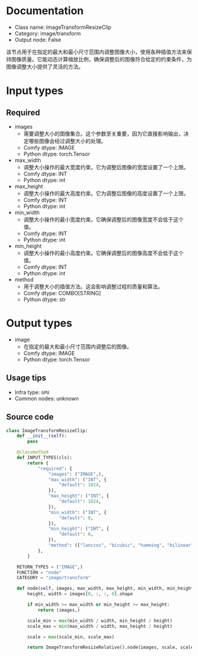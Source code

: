 
# Documentation
- Class name: ImageTransformResizeClip
- Category: image/transform
- Output node: False

该节点用于在指定的最大和最小尺寸范围内调整图像大小，使用各种插值方法来保持图像质量。它能动态计算缩放比例，确保调整后的图像符合给定的约束条件，为图像调整大小提供了灵活的方法。

# Input types
## Required
- images
    - 需要调整大小的图像集合。这个参数至关重要，因为它直接影响输出，决定哪些图像会经过调整大小的处理。
    - Comfy dtype: IMAGE
    - Python dtype: torch.Tensor
- max_width
    - 调整大小操作的最大宽度约束。它为调整后图像的宽度设置了一个上限。
    - Comfy dtype: INT
    - Python dtype: int
- max_height
    - 调整大小操作的最大高度约束。它为调整后图像的高度设置了一个上限。
    - Comfy dtype: INT
    - Python dtype: int
- min_width
    - 调整大小操作的最小宽度约束。它确保调整后的图像宽度不会低于这个值。
    - Comfy dtype: INT
    - Python dtype: int
- min_height
    - 调整大小操作的最小高度约束。它确保调整后的图像高度不会低于这个值。
    - Comfy dtype: INT
    - Python dtype: int
- method
    - 用于调整大小的插值方法。这会影响调整过程的质量和算法。
    - Comfy dtype: COMBO[STRING]
    - Python dtype: str

# Output types
- image
    - 在指定的最大和最小尺寸范围内调整后的图像。
    - Comfy dtype: IMAGE
    - Python dtype: torch.Tensor


## Usage tips
- Infra type: `GPU`
- Common nodes: unknown


## Source code
```python
class ImageTransformResizeClip:
    def __init__(self):
        pass

    @classmethod
    def INPUT_TYPES(cls):
        return {
            "required": {
                "images": ("IMAGE",),
                "max_width": ("INT", {
                    "default": 1024,
                }),
                "max_height": ("INT", {
                    "default": 1024,
                }),
                "min_width": ("INT", {
                    "default": 0,
                }),
                "min_height": ("INT", {
                    "default": 0,
                }),
                "method": (["lanczos", "bicubic", "hamming", "bilinear", "box", "nearest"],),
            },
        }

    RETURN_TYPES = ("IMAGE",)
    FUNCTION = "node"
    CATEGORY = "image/transform"

    def node(self, images, max_width, max_height, min_width, min_height, method):
        height, width = images[0, :, :, 0].shape

        if min_width >= max_width or min_height >= max_height:
            return (images,)

        scale_min = max(min_width / width, min_height / height)
        scale_max = min(max_width / width, max_height / height)

        scale = max(scale_min, scale_max)

        return ImageTransformResizeRelative().node(images, scale, scale, method)

```
